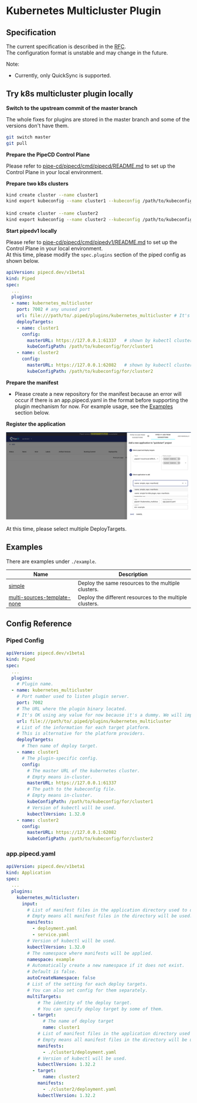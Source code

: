 # Kubernetes Multicluster Plugin

## Specification

The current specification is described in the [RFC](../../../../../docs/rfcs/0014-multi-cluster-deployment-for-k8s.md).  
The configuration format is unstable and may change in the future.

Note:
- Currently, only QuickSync is supported.

## Try k8s multicluster plugin locally

**Switch to the upstream commit of the master branch**

The whole fixes for plugins are stored in the master branch and some of the versions don't have them.

```sh
git switch master
git pull
```

**Prepare the PipeCD Control Plane**

Please refer to [pipe-cd/pipecd/cmd/pipecd/README.md](../../../../../cmd/pipecd/README.md) to set up the Control Plane in your local environment.

**Prepare two k8s clusters**

```sh
kind create cluster --name cluster1
kind export kubeconfig --name cluster1 --kubeconfig /path/to/kubeconfig/for/cluster1

kind create cluster --name cluster2
kind export kubeconfig --name cluster2 --kubeconfig /path/to/kubeconfig/for/cluster2
```

**Start pipedv1 locally**

Please refer to [pipe-cd/pipecd/cmd/pipedv1/README.md](../../../../../cmd/pipedv1/README.md) to set up the Control Plane in your local environment.  
At this time, please modify the `spec.plugins` section of the piped config as shown below.

```yaml
apiVersion: pipecd.dev/v1beta1
kind: Piped
spec:
  ...
  plugins:
  - name: kubernetes_multicluster
    port: 7002 # any unused port
    url: file:///path/to/.piped/plugins/kubernetes_multicluster # It's OK using any value for now because it's a dummy. We will implement it later.
    deployTargets: 
    - name: cluster1
      config:
        masterURL: https://127.0.0.1:61337   # shown by kubectl cluster-info
        kubeConfigPath: /path/to/kubeconfig/for/cluster1
    - name: cluster2
      config:
        masterURL: https://127.0.0.1:62082   # shown by kubectl cluster-info
        kubeConfigPath: /path/to/kubeconfig/for/cluster2
```

**Prepare the manifest**

- Please create a new repository for the manifest because an error will occur if there is an app.pipecd.yaml in the format before supporting the plugin mechanism for now.
For example usage, see the [Examples](#examples) section below.

**Register the application**

![adding-application](./docs/static/adding-application.png)

At this time, please select multiple DeployTargets.

## Examples
There are examples under `./example`.

| Name | Description |
|------|-------------|
| [simple](./example/simple/) | Deploy the same resources to the multiple clusters. |
| [multi-sources-template-none](./example/multi-sources-template-none/) | Deploy the different resources to the multiple clusters. |

## Config Reference

### Piped Config

```yaml
apiVersion: pipecd.dev/v1beta1
kind: Piped
spec:
  ...
  plugins:
    # Plugin name.
  - name: kubernetes_multicluster
    # Port number used to listen plugin server.
    port: 7002
    # The URL where the plugin binary located.
    # It's OK using any value for now because it's a dummy. We will implement it later.
    url: file:///path/to/.piped/plugins/kubernetes_multicluster
    # List of the information for each target platform.
    # This is alternative for the platform providers.
    deployTargets: 
      # Then name of deploy target.
    - name: cluster1
      # The plugin-specific config.
      config:
        # The master URL of the kubernetes cluster.
        # Empty means in-cluster.
        masterURL: https://127.0.0.1:61337
        # The path to the kubeconfig file.
        # Empty means in-cluster.
        kubeConfigPath: /path/to/kubeconfig/for/cluster1
        # Version of kubectl will be used.
        kubectlVersion: 1.32.0
    - name: cluster2
      config:
        masterURL: https://127.0.0.1:62082
        kubeConfigPath: /path/to/kubeconfig/for/cluster2
```

### app.pipecd.yaml

```yaml
apiVersion: pipecd.dev/v1beta1
kind: Application
spec:
  ...
  plugins:
    kubernetes_multicluster:
      input:
        # List of manifest files in the application directory used to deploy.
        # Empty means all manifest files in the directory will be used.
        manifests: 
          - deployment.yaml
          - service.yaml
        # Version of kubectl will be used.
        kubectlVersion: 1.32.0
        # The namespace where manifests will be applied.
        namespace: example
        # Automatically create a new namespace if it does not exist.
        # Default is false.
        autoCreateNamespace: false
        # List of the setting for each deploy targets.
        # You can also set config for them separately.
        multiTargets:
            # The identity of the deploy target.
            # You can specify deploy target by some of them.
          - target:
              # The name of deploy target
              name: cluster1
            # List of manifest files in the application directory used to deploy.
            # Empty means all manifest files in the directory will be used.
            manifests:
              - ./cluster1/deployment.yaml
            # Version of kubectl will be used.
            kubectlVersion: 1.32.2
          - target:
              name: cluster2
            manifests:
              - ./cluster2/deployment.yaml
            kubectlVersion: 1.32.2
```
